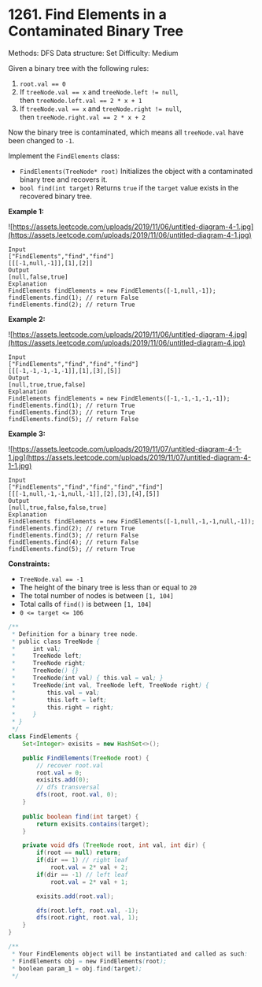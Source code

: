 # 1261. Find Elements in a Contaminated Binary Tree

Methods: DFS
Data structure: Set
Difficulty: Medium

Given a binary tree with the following rules:

1. `root.val == 0`
2. If `treeNode.val == x` and `treeNode.left != null`, then `treeNode.left.val == 2 * x + 1`
3. If `treeNode.val == x` and `treeNode.right != null`, then `treeNode.right.val == 2 * x + 2`

Now the binary tree is contaminated, which means all `treeNode.val` have been changed to `-1`.

Implement the `FindElements` class:

- `FindElements(TreeNode* root)` Initializes the object with a contaminated binary tree and recovers it.
- `bool find(int target)` Returns `true` if the `target` value exists in the recovered binary tree.

**Example 1:**

![https://assets.leetcode.com/uploads/2019/11/06/untitled-diagram-4-1.jpg](https://assets.leetcode.com/uploads/2019/11/06/untitled-diagram-4-1.jpg)

```
Input
["FindElements","find","find"]
[[[-1,null,-1]],[1],[2]]
Output
[null,false,true]
Explanation
FindElements findElements = new FindElements([-1,null,-1]);
findElements.find(1); // return False
findElements.find(2); // return True
```

**Example 2:**

![https://assets.leetcode.com/uploads/2019/11/06/untitled-diagram-4.jpg](https://assets.leetcode.com/uploads/2019/11/06/untitled-diagram-4.jpg)

```
Input
["FindElements","find","find","find"]
[[[-1,-1,-1,-1,-1]],[1],[3],[5]]
Output
[null,true,true,false]
Explanation
FindElements findElements = new FindElements([-1,-1,-1,-1,-1]);
findElements.find(1); // return True
findElements.find(3); // return True
findElements.find(5); // return False
```

**Example 3:**

![https://assets.leetcode.com/uploads/2019/11/07/untitled-diagram-4-1-1.jpg](https://assets.leetcode.com/uploads/2019/11/07/untitled-diagram-4-1-1.jpg)

```
Input
["FindElements","find","find","find","find"]
[[[-1,null,-1,-1,null,-1]],[2],[3],[4],[5]]
Output
[null,true,false,false,true]
Explanation
FindElements findElements = new FindElements([-1,null,-1,-1,null,-1]);
findElements.find(2); // return True
findElements.find(3); // return False
findElements.find(4); // return False
findElements.find(5); // return True

```

**Constraints:**

- `TreeNode.val == -1`
- The height of the binary tree is less than or equal to `20`
- The total number of nodes is between `[1, 104]`
- Total calls of `find()` is between `[1, 104]`
- `0 <= target <= 106`

```java
/**
 * Definition for a binary tree node.
 * public class TreeNode {
 *     int val;
 *     TreeNode left;
 *     TreeNode right;
 *     TreeNode() {}
 *     TreeNode(int val) { this.val = val; }
 *     TreeNode(int val, TreeNode left, TreeNode right) {
 *         this.val = val;
 *         this.left = left;
 *         this.right = right;
 *     }
 * }
 */
class FindElements {
    Set<Integer> exisits = new HashSet<>();

    public FindElements(TreeNode root) {
        // recover root.val
        root.val = 0;
        exisits.add(0);
        // dfs transversal
        dfs(root, root.val, 0);
    }
    
    public boolean find(int target) {
        return exisits.contains(target);
    }

    private void dfs (TreeNode root, int val, int dir) {
        if(root == null) return;
        if(dir == 1) // right leaf
            root.val = 2* val + 2;
        if(dir == -1) // left leaf
            root.val = 2* val + 1;

        exisits.add(root.val);

        dfs(root.left, root.val, -1);
        dfs(root.right, root.val, 1);
    }
}

/**
 * Your FindElements object will be instantiated and called as such:
 * FindElements obj = new FindElements(root);
 * boolean param_1 = obj.find(target);
 */
```
